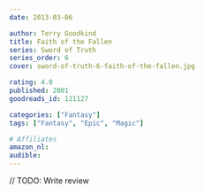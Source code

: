```yaml
---
date: 2013-03-06

author: Terry Goodkind
title: Faith of the Fallen
series: Sword of Truth
series_order: 6
cover: sword-of-truth-6-faith-of-the-fallen.jpg

rating: 4.0
published: 2001
goodreads_id: 121127

categories: ["Fantasy"]
tags: ["Fantasy", "Epic", "Magic"]

# Affiliates
amazon_nl: 
audible: 
---
```


// TODO: Write review
